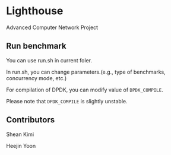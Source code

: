 # Lighthouse

Advanced Computer Network Project

## Run benchmark
You can use run.sh in current foler.

In run.sh, you can change parameters.(e.g., type of benchmarks, concurrency mode, etc.)

For compilation of DPDK, you can modify value of `DPDK_COMPILE`.

Please note that `DPDK_COMPILE` is slightly unstable.

## Contributors
Shean Kimi

Heejin Yoon
